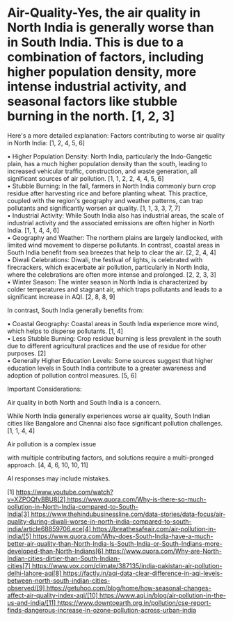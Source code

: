 # Air-Quality-Yes, the air quality in North India is generally worse than in South India. This is due to a combination of factors, including higher population density, more intense industrial activity, and seasonal factors like stubble burning in the north. [1, 2, 3]  
Here's a more detailed explanation: 
Factors contributing to worse air quality in North India: [1, 2, 4, 5, 6]  

• Higher Population Density: North India, particularly the Indo-Gangetic plain, has a much higher population density than the south, leading to increased vehicular traffic, construction, and waste generation, all significant sources of air pollution. [1, 1, 2, 2, 4, 4, 5, 6]  
• Stubble Burning: In the fall, farmers in North India commonly burn crop residue after harvesting rice and before planting wheat. This practice, coupled with the region's geography and weather patterns, can trap pollutants and significantly worsen air quality. [1, 1, 3, 3, 7, 7]  
• Industrial Activity: While South India also has industrial areas, the scale of industrial activity and the associated emissions are often higher in North India. [1, 1, 4, 4, 6]  
• Geography and Weather: The northern plains are largely landlocked, with limited wind movement to disperse pollutants. In contrast, coastal areas in South India benefit from sea breezes that help to clear the air. [2, 2, 4, 4]  
• Diwali Celebrations: Diwali, the festival of lights, is celebrated with firecrackers, which exacerbate air pollution, particularly in North India, where the celebrations are often more intense and prolonged. [2, 2, 3, 3]  
• Winter Season: The winter season in North India is characterized by colder temperatures and stagnant air, which traps pollutants and leads to a significant increase in AQI. [2, 8, 8, 9]  

In contrast, South India generally benefits from: 

• Coastal Geography: Coastal areas in South India experience more wind, which helps to disperse pollutants. [1, 4]  
• Less Stubble Burning: Crop residue burning is less prevalent in the south due to different agricultural practices and the use of residue for other purposes. [2]  
• Generally Higher Education Levels: Some sources suggest that higher education levels in South India contribute to a greater awareness and adoption of pollution control measures. [5, 6]  

Important Considerations: 

Air quality in both North and South India is a concern. 

While North India generally experiences worse air quality, South Indian cities like Bangalore and Chennai also face significant pollution challenges. [1, 1, 4, 4]  

Air pollution is a complex issue 

with multiple contributing factors, and solutions require a multi-pronged approach. [4, 4, 6, 10, 10, 11]  

AI responses may include mistakes.

[1] https://www.youtube.com/watch?v=XZPOQfvBBU8[2] https://www.quora.com/Why-is-there-so-much-pollution-in-North-India-compared-to-South-India[3] https://www.thehindubusinessline.com/data-stories/data-focus/air-quality-during-diwali-worse-in-north-india-compared-to-south-india/article68859706.ece[4] https://breathesafeair.com/air-pollution-in-india/[5] https://www.quora.com/Why-does-South-India-have-a-much-better-air-quality-than-North-India-Is-South-India-or-South-Indians-more-developed-than-North-Indians[6] https://www.quora.com/Why-are-North-Indian-cities-dirtier-than-South-Indian-cities[7] https://www.vox.com/climate/387135/india-pakistan-air-pollution-delhi-lahore-aqi[8] https://factly.in/aqi-data-clear-difference-in-aqi-levels-between-north-south-indian-cities-observed/[9] https://getuhoo.com/blog/home/how-seasonal-changes-affect-air-quality-index-aqi/[10] https://www.aqi.in/blog/air-pollution-in-the-us-and-india/[11] https://www.downtoearth.org.in/pollution/cse-report-finds-dangerous-increase-in-ozone-pollution-across-urban-india
